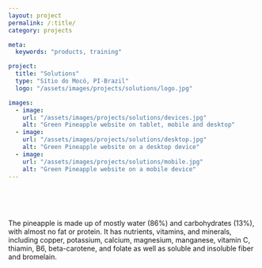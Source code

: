 ```yaml
---
layout: project
permalink: /:title/
category: projects

meta:
  keywords: "products, training"

project:
  title: "Solutions"
  type: "Sítio do Mocó, PI-Brazil"
  logo: "/assets/images/projects/solutions/logo.jpg"

images:
  - image:
    url: "/assets/images/projects/solutions/devices.jpg"
    alt: "Green Pineapple website on tablet, mobile and desktop"
  - image:
    url: "/assets/images/projects/solutions/desktop.jpg"
    alt: "Green Pineapple website on a desktop device"
  - image:
    url: "/assets/images/projects/solutions/mobile.jpg"
    alt: "Green Pineapple website on a mobile device"
---
```

<p style="padding-top:50px">

<p>The pineapple is made up of mostly water (86%) and carbohydrates (13%), with almost no fat or protein. It has nutrients, vitamins, and minerals, including copper, potassium, calcium, magnesium, manganese, vitamin C, thiamin, B6, beta-carotene, and folate as well as soluble and insoluble fiber and bromelain.</p>
